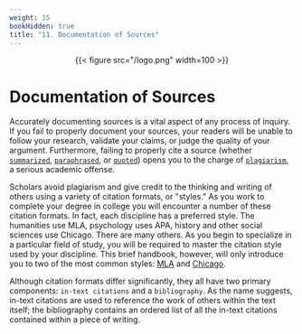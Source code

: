 ```yaml
---
weight: 15
bookHidden: true
title: "11. Documentation of Sources"
---
```


<div style="text-align:center">{{< figure src="/logo.png" width=100 >}}</div>

# Documentation of Sources

Accurately documenting sources is a vital aspect of any process of inquiry. If
you fail to  properly document your sources, your readers will be unable to
follow your research,  validate your claims, or judge the quality of your
argument. Furthermore, failing to  properly cite a source (whether [`summarized`](/resources/open-handbook/chapter-8), [`paraphrased`](/resources/open-handbook/chapter-8), or [`quoted`](/resources/open-handbook/chapter-8)) opens you to the  charge of
[`plagiarism`](/resources/open-handbook/chapter-10), a serious academic offense.

Scholars avoid plagiarism and give credit to the thinking and writing of others
using a  variety of citation formats, or "styles." As you work to complete your
degree in college you will encounter a number of these citation formats. In
fact, each discipline has a  preferred style. The humanities use MLA, psychology
uses APA, history and other social sciences use Chicago. There are many others.
As you begin to specialize in a particular field of study, you will be required
to master the citation style used by your discipline. This brief handbook,
however, will only introduce you to two of the most common styles: [MLA](/resources/open-handbook/chapter-11-mla) and
[Chicago](/resources/open-handbook/chapter-11-chi/).

Although citation formats differ significantly, they all have two primary
components:  `in-text citations` and a `bibliography`. As
the name suggests, in-text citations are used to reference the work of others
within the text itself; the bibliography contains an ordered list of all the
in-text citations contained within a piece of writing.




